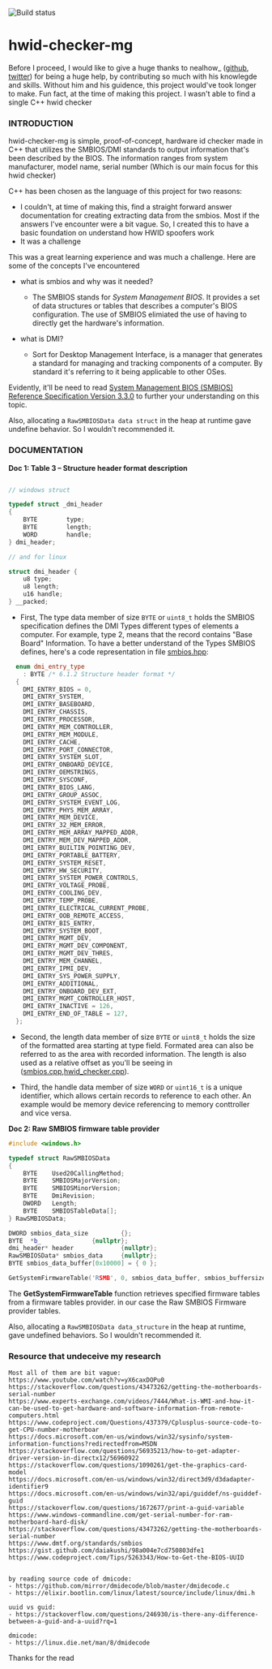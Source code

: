 ![Build status](https://ci.appveyor.com/api/projects/status/hjxm9hfjwljab2am?svg=true)
# hwid-checker-mg

Before I proceed, I would like to give a huge thanks to nealhow_ ([github](https://github.com/nealhow), [twitter](https://twitter.com/nealhow_)) for being a huge help, by 
contributing so much with his knowlegde and skills. Without him and his guidence, this project would've took longer to make. 
Fun fact, at the time of making this project. I wasn't able to find a single C++ hwid checker

### INTRODUCTION 

hwid-checker-mg is simple, proof-of-concept, hardware id checker made in C++ that utilizes the SMBIOS/DMI standards to 
output information that's been described by the BIOS. The information ranges from 
system manufacturer, model name, serial number (Which is our main focus for this hwid checker)

C++ has been chosen as the language of this project for two reasons:
- I couldn't, at time of making this, find a straight forward answer documentation for creating extracting data from the smbios.
  Most if the answers I've encounter were a bit vague. So, I created this to have a basic foundation on understand how HWID spoofers work
- It was a challenge

This was a great learning experience and was much a challenge. Here are some of the concepts
I've encountered 
- what is smbios and why was it needed?
  - The SMBIOS stands for *System Management BIOS*. It provides a set of data structures or tables that describes a computer's BIOS configuration.
	The use of SMBIOS elimiated the use of having to directly get the hardware's information.

- what is DMI?
  - Sort for Desktop Management Interface, is a manager that generates a standard for managing and tracking components of a computer.
    By standard it's referring to it being applicable to other OSes.

Evidently, it'll be need to read [System Management BIOS (SMBIOS) Reference Specification Version 3.3.0](https://www.dmtf.org/standards/smbios) to further your understanding on this topic.

Also, allocating a ``RawSMBIOSData data struct`` in the heap at runtime gave undefine behavior. So I wouldn't recommended it.

### DOCUMENTATION

**Doc 1: Table 3 – Structure header format description**

```c

// windows struct

typedef struct _dmi_header
{
	BYTE		type;
	BYTE		length;
	WORD		handle;
} dmi_header;

// and for linux

struct dmi_header {
	u8 type;
	u8 length;
	u16 handle;
} __packed;
```

- First, The type data member of size ``BYTE`` or ``uint8_t`` holds the SMBIOS specification defines the DMI Types different types of elements a computer. For example, type 2, means that the record contains 
  "Base Board" Information. To have a better understand of the Types SMBIOS defines, here's a code representation in file [smbios.hpp](https://github.com/medievalghoul/hwid-checker-mg/tree/master/hwid_checker/includes/smbios.hpp):

```c++
  enum dmi_entry_type
    : BYTE /* 6.1.2 Structure header format */
  {
    DMI_ENTRY_BIOS = 0,
    DMI_ENTRY_SYSTEM,
    DMI_ENTRY_BASEBOARD,
    DMI_ENTRY_CHASSIS,
    DMI_ENTRY_PROCESSOR,
    DMI_ENTRY_MEM_CONTROLLER,
    DMI_ENTRY_MEM_MODULE,
    DMI_ENTRY_CACHE,
    DMI_ENTRY_PORT_CONNECTOR,
    DMI_ENTRY_SYSTEM_SLOT,
    DMI_ENTRY_ONBOARD_DEVICE,
    DMI_ENTRY_OEMSTRINGS,
    DMI_ENTRY_SYSCONF,
    DMI_ENTRY_BIOS_LANG,
    DMI_ENTRY_GROUP_ASSOC,
    DMI_ENTRY_SYSTEM_EVENT_LOG,
    DMI_ENTRY_PHYS_MEM_ARRAY,
    DMI_ENTRY_MEM_DEVICE,
    DMI_ENTRY_32_MEM_ERROR,
    DMI_ENTRY_MEM_ARRAY_MAPPED_ADDR,
    DMI_ENTRY_MEM_DEV_MAPPED_ADDR,
    DMI_ENTRY_BUILTIN_POINTING_DEV,
    DMI_ENTRY_PORTABLE_BATTERY,
    DMI_ENTRY_SYSTEM_RESET,
    DMI_ENTRY_HW_SECURITY,
    DMI_ENTRY_SYSTEM_POWER_CONTROLS,
    DMI_ENTRY_VOLTAGE_PROBE,
    DMI_ENTRY_COOLING_DEV,
    DMI_ENTRY_TEMP_PROBE,
    DMI_ENTRY_ELECTRICAL_CURRENT_PROBE,
    DMI_ENTRY_OOB_REMOTE_ACCESS,
    DMI_ENTRY_BIS_ENTRY,
    DMI_ENTRY_SYSTEM_BOOT,
    DMI_ENTRY_MGMT_DEV,
    DMI_ENTRY_MGMT_DEV_COMPONENT,
    DMI_ENTRY_MGMT_DEV_THRES,
    DMI_ENTRY_MEM_CHANNEL,
    DMI_ENTRY_IPMI_DEV,
    DMI_ENTRY_SYS_POWER_SUPPLY,
    DMI_ENTRY_ADDITIONAL,
    DMI_ENTRY_ONBOARD_DEV_EXT,
    DMI_ENTRY_MGMT_CONTROLLER_HOST,
    DMI_ENTRY_INACTIVE = 126,
    DMI_ENTRY_END_OF_TABLE = 127,
  };
```
- Second, the length data member of size ``BYTE`` or ``uint8_t`` holds the size of the 
  formatted area starting at type field. Formated area can also be referred to as the area with recorded information.
  The length is also used as a relative offset as you'll be seeing in ([smbios.cpp](),[hwid_checker.cpp]()).

- Third, the handle data member of size ``WORD`` or ``uint16_t`` is a unique identifier, which allows certain records to reference to each other.
  An example would be memory device referencing to memory conttroller and vice versa.

**Doc 2: Raw SMBIOS firmware table provider**

```c++
#include <windows.h>

typedef struct RawSMBIOSData
{
	BYTE    Used20CallingMethod;
	BYTE    SMBIOSMajorVersion;
	BYTE    SMBIOSMinorVersion;
	BYTE    DmiRevision;
	DWORD   Length;
	BYTE    SMBIOSTableData[];
} RawSMBIOSData;

DWORD smbios_data_size	       {};
BYTE  *b_		       {nullptr};
dmi_header* header             {nullptr};
RawSMBIOSData* smbios_data     {nullptr};
BYTE smbios_data_buffer[0x10000] = { 0 };

GetSystemFirmwareTable('RSMB', 0, smbios_data_buffer, smbios_buffersize);
```

The **GetSystemFirmwareTable** function retrieves specified firmware tables from a firmware tables provider.
in our case the Raw SMBIOS Firmware provider tables.

Also, allocating a ``RawSMBIOSData data_structure`` in the heap at runtime, gave undefined behaviors. So I wouldn't recommended it.

### Resource that undeceive my research
    Most all of them are bit vague:	
    https://www.youtube.com/watch?v=yX6caxDOPu0
	https://stackoverflow.com/questions/43473262/getting-the-motherboards-serial-number
	https://www.experts-exchange.com/videos/7444/What-is-WMI-and-how-it-can-be-used-to-get-hardware-and-software-information-from-remote-computers.html
	https://www.codeproject.com/Questions/437379/Cplusplus-source-code-to-get-CPU-number-motherboar
	https://docs.microsoft.com/en-us/windows/win32/sysinfo/system-information-functions?redirectedfrom=MSDN
	https://stackoverflow.com/questions/56935213/how-to-get-adapter-driver-version-in-directx12/56960922
	https://stackoverflow.com/questions/1090261/get-the-graphics-card-model
	https://docs.microsoft.com/en-us/windows/win32/direct3d9/d3dadapter-identifier9
	https://docs.microsoft.com/en-us/windows/win32/api/guiddef/ns-guiddef-guid
	https://stackoverflow.com/questions/1672677/print-a-guid-variable
	https://www.windows-commandline.com/get-serial-number-for-ram-motherboard-hard-disk/
	https://stackoverflow.com/questions/43473262/getting-the-motherboards-serial-number
	https://www.dmtf.org/standards/smbios
	https://gist.github.com/daiakushi/98a004e7cd750803dfe1
	https://www.codeproject.com/Tips/5263343/How-to-Get-the-BIOS-UUID


	by reading source code of dmicode:
	- https://github.com/mirror/dmidecode/blob/master/dmidecode.c
	- https://elixir.bootlin.com/linux/latest/source/include/linux/dmi.h

	uuid vs guid: 
	- https://stackoverflow.com/questions/246930/is-there-any-difference-between-a-guid-and-a-uuid?rq=1

	dmicode:
	- https://linux.die.net/man/8/dmidecode  
  
  
Thanks for the read
